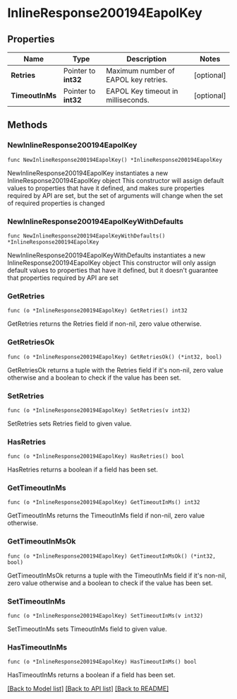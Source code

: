 # InlineResponse200194EapolKey

## Properties

Name | Type | Description | Notes
------------ | ------------- | ------------- | -------------
**Retries** | Pointer to **int32** | Maximum number of EAPOL key retries. | [optional] 
**TimeoutInMs** | Pointer to **int32** | EAPOL Key timeout in milliseconds. | [optional] 

## Methods

### NewInlineResponse200194EapolKey

`func NewInlineResponse200194EapolKey() *InlineResponse200194EapolKey`

NewInlineResponse200194EapolKey instantiates a new InlineResponse200194EapolKey object
This constructor will assign default values to properties that have it defined,
and makes sure properties required by API are set, but the set of arguments
will change when the set of required properties is changed

### NewInlineResponse200194EapolKeyWithDefaults

`func NewInlineResponse200194EapolKeyWithDefaults() *InlineResponse200194EapolKey`

NewInlineResponse200194EapolKeyWithDefaults instantiates a new InlineResponse200194EapolKey object
This constructor will only assign default values to properties that have it defined,
but it doesn't guarantee that properties required by API are set

### GetRetries

`func (o *InlineResponse200194EapolKey) GetRetries() int32`

GetRetries returns the Retries field if non-nil, zero value otherwise.

### GetRetriesOk

`func (o *InlineResponse200194EapolKey) GetRetriesOk() (*int32, bool)`

GetRetriesOk returns a tuple with the Retries field if it's non-nil, zero value otherwise
and a boolean to check if the value has been set.

### SetRetries

`func (o *InlineResponse200194EapolKey) SetRetries(v int32)`

SetRetries sets Retries field to given value.

### HasRetries

`func (o *InlineResponse200194EapolKey) HasRetries() bool`

HasRetries returns a boolean if a field has been set.

### GetTimeoutInMs

`func (o *InlineResponse200194EapolKey) GetTimeoutInMs() int32`

GetTimeoutInMs returns the TimeoutInMs field if non-nil, zero value otherwise.

### GetTimeoutInMsOk

`func (o *InlineResponse200194EapolKey) GetTimeoutInMsOk() (*int32, bool)`

GetTimeoutInMsOk returns a tuple with the TimeoutInMs field if it's non-nil, zero value otherwise
and a boolean to check if the value has been set.

### SetTimeoutInMs

`func (o *InlineResponse200194EapolKey) SetTimeoutInMs(v int32)`

SetTimeoutInMs sets TimeoutInMs field to given value.

### HasTimeoutInMs

`func (o *InlineResponse200194EapolKey) HasTimeoutInMs() bool`

HasTimeoutInMs returns a boolean if a field has been set.


[[Back to Model list]](../README.md#documentation-for-models) [[Back to API list]](../README.md#documentation-for-api-endpoints) [[Back to README]](../README.md)


